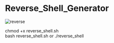 # Reverse_Shell_Generator


![reverse](https://github.com/Comaks/Reverse_Shell_Generator/assets/61939834/14c34f36-4bf3-42f5-a2b6-a3ccfa1b03d4)


chmod +x reverse_shell.sh<br>
bash reverse_shell.sh or ./reverse_shell
